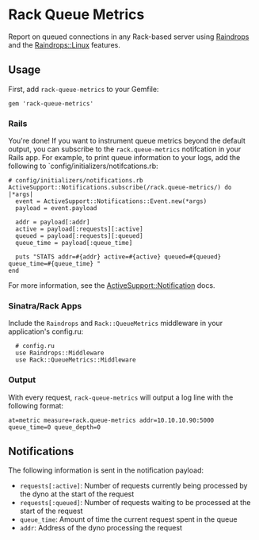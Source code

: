 # Rack Queue Metrics

Report on queued connections in any Rack-based server using [Raindrops](http://raindrops.bogomips.org/) and the [Raindrops::Linux](http://raindrops.bogomips.org/Raindrops/Linux.html) features. 

## Usage

First, add `rack-queue-metrics` to your Gemfile:

```
gem 'rack-queue-metrics'
```

### Rails

You're done! If you want to instrument queue metrics beyond the default output, you can subscribe to the `rack.queue-metrics` notifcation in your Rails app. For example, to print queue information to your logs, add the following to `config/initializers/notifcations.rb:

```
# config/initializers/notifications.rb
ActiveSupport::Notifications.subscribe(/rack.queue-metrics/) do |*args|
  event = ActiveSupport::Notifications::Event.new(*args)
  payload = event.payload

  addr = payload[:addr]
  active = payload[:requests][:active]
  queued = payload[:requests][:queued]
  queue_time = payload[:queue_time]

  puts "STATS addr=#{addr} active=#{active} queued=#{queued} queue_time=#{queue_time} "
end
```

For more information, see the [ActiveSupport::Notification](http://api.rubyonrails.org/classes/ActiveSupport/Notifications.html) docs.

### Sinatra/Rack Apps

Include the `Raindrops` and `Rack::QueueMetrics` middleware in your application's config.ru:

```
  # config.ru
  use Raindrops::Middleware
  use Rack::QueueMetrics::Middleware
```

### Output

With every request, `rack-queue-metrics` will output a log line with the following format:

```
at=metric measure=rack.queue-metrics addr=10.10.10.90:5000 queue_time=0 queue_depth=0
```

## Notifications

The following information is sent in the notification payload:

* `requests[:active]`: Number of requests currently being processed by the dyno at the start of the request
* `requests[:queued]`: Number of requests waiting to be processed at the start of the request
* `queue_time`: Amount of time the current request spent in the queue
* `addr`: Address of the dyno processing the request
